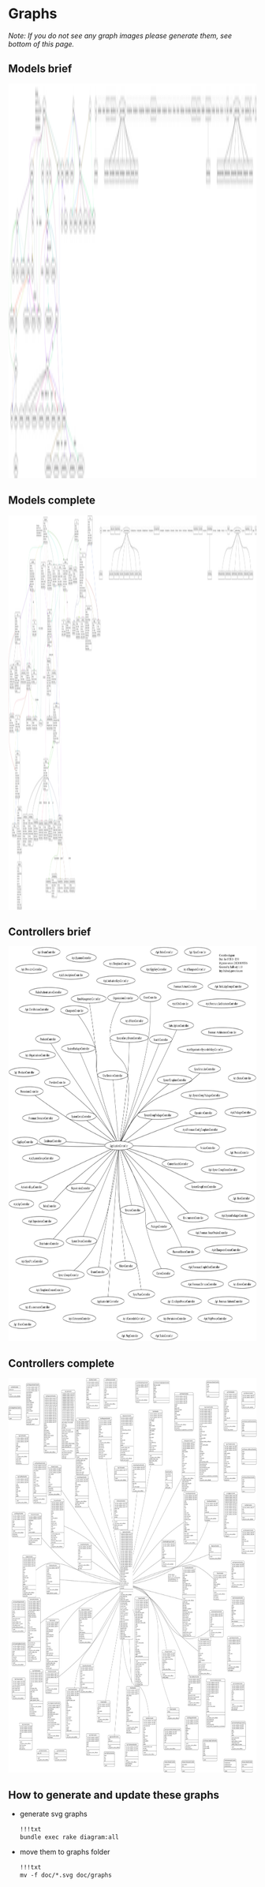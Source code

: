 # Graphs

*Note: If you do not see any graph images please generate them, see bottom of this page.*

## Models brief

<div style="overflow: scroll; width: 100%;">
  <img style="height: 800px;" src="graphs/models_brief.svg" >
</div>

## Models complete

<div style="overflow: scroll; width: 100%;">
  <img style="height: 800px;" src="graphs/models_complete.svg" >
</div>

## Controllers brief

<div style="overflow: scroll; width: 100%;">
  <img style="height: 800px;" src="graphs/controllers_brief.svg" >
</div>

## Controllers complete

<div style="overflow: scroll; width: 100%;">
  <img style="height: 800px;" src="graphs/controllers_complete.svg" >
</div>

## How to generate and update these graphs

- generate svg graphs

      !!!txt
      bundle exec rake diagram:all

- move them to graphs folder

      !!!txt
      mv -f doc/*.svg doc/graphs
